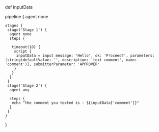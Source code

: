 def inputData

pipeline { 
    agent none 

    stages { 
     stage('Stage 1') { 
      agent none 
      steps { 

       timeout(10) {
        script { 
         inputData = input message: 'Hello', ok: 'Proceed?', parameters: [string(defaultValue: '', description: 'text comment', name: 'comment')], submitterParameter: 'APPROVER' 
        } 
       } 
      } 
     } 
     stage('Stage 2') { 
      agent any 

      steps { 
       echo "the comment you texted is : ${inputData['comment']}" 
      } 
     } 
    } 
} 